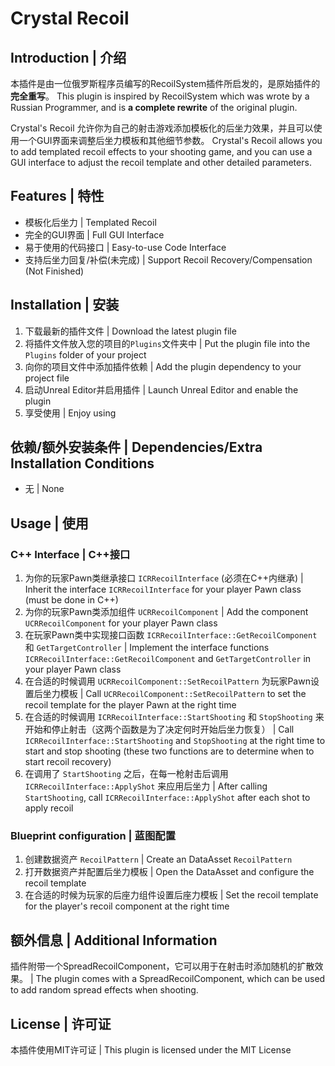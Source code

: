 # Crystal Recoil

## Introduction | 介绍

本插件是由一位俄罗斯程序员编写的RecoilSystem插件所启发的，是原始插件的**完全重写**。
This plugin is inspired by RecoilSystem which was wrote by a Russian Programmer, and is **a complete rewrite** of the original plugin.

Crystal's Recoil 允许你为自己的射击游戏添加模板化的后坐力效果，并且可以使用一个GUI界面来调整后坐力模板和其他细节参数。
Crystal's Recoil allows you to add templated recoil effects to your shooting game, and you can use a GUI interface to adjust the recoil template and other detailed parameters.

## Features | 特性

- 模板化后坐力  | Templated Recoil
- 完全的GUI界面  | Full GUI Interface
- 易于使用的代码接口  | Easy-to-use Code Interface
- 支持后坐力回复/补偿(未完成)  | Support Recoil Recovery/Compensation (Not Finished)

## Installation | 安装

1. 下载最新的插件文件  | Download the latest plugin file
2. 将插件文件放入您的项目的`Plugins`文件夹中  | Put the plugin file into the `Plugins` folder of your project
3. 向你的项目文件中添加插件依赖  | Add the plugin dependency to your project file
4. 启动Unreal Editor并启用插件  | Launch Unreal Editor and enable the plugin
5. 享受使用  | Enjoy using

## 依赖/额外安装条件 | Dependencies/Extra Installation Conditions

- 无  | None

## Usage | 使用

### C++ Interface | C++接口

1. 为你的玩家Pawn类继承接口 `ICRRecoilInterface` (必须在C++内继承)  | Inherit the interface `ICRRecoilInterface` for your player Pawn class (must be done in C++)
2. 为你的玩家Pawn类添加组件 `UCRRecoilComponent`  | Add the component `UCRRecoilComponent` for your player Pawn class
3. 在玩家Pawn类中实现接口函数 `ICRRecoilInterface::GetRecoilComponent`  和 `GetTargetController`  | Implement the interface functions `ICRRecoilInterface::GetRecoilComponent` and `GetTargetController` in your player Pawn class
4. 在合适的时候调用 `UCRRecoilComponent::SetRecoilPattern` 为玩家Pawn设置后坐力模板  | Call `UCRRecoilComponent::SetRecoilPattern` to set the recoil template for the player Pawn at the right time
5. 在合适的时候调用 `ICRRecoilInterface::StartShooting` 和 `StopShooting`  来开始和停止射击（这两个函数是为了决定何时开始后坐力恢复）  | Call `ICRRecoilInterface::StartShooting` and `StopShooting` at the right time to start and stop shooting (these two functions are to determine when to start recoil recovery)
6. 在调用了 `StartShooting` 之后，在每一枪射击后调用 `ICRRecoilInterface::ApplyShot`  来应用后坐力  | After calling `StartShooting`, call `ICRRecoilInterface::ApplyShot` after each shot to apply recoil

### Blueprint configuration | 蓝图配置

1. 创建数据资产 `RecoilPattern`  | Create an DataAsset `RecoilPattern`
2. 打开数据资产并配置后坐力模板  | Open the DataAsset and configure the recoil template
3. 在合适的时候为玩家的后座力组件设置后座力模板  | Set the recoil template for the player's recoil component at the right time

## 额外信息 | Additional Information

插件附带一个SpreadRecoilComponent，它可以用于在射击时添加随机的扩散效果。  | The plugin comes with a SpreadRecoilComponent, which can be used to add random spread effects when shooting.

## License | 许可证

本插件使用MIT许可证  | This plugin is licensed under the MIT License
